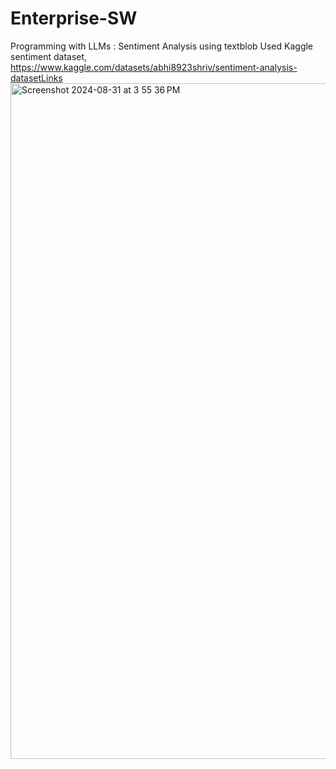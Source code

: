 # Enterprise-SW

Programming with LLMs : Sentiment Analysis using textblob 
Used Kaggle sentiment dataset, https://www.kaggle.com/datasets/abhi8923shriv/sentiment-analysis-datasetLinks
<img width="1081" alt="Screenshot 2024-08-31 at 3 55 36 PM" src="https://github.com/user-attachments/assets/8e41d8a7-5316-4fe3-accc-b1b87b9f7440">
